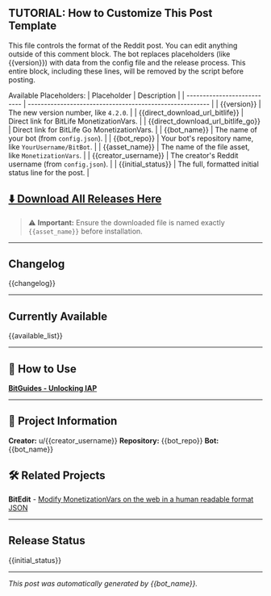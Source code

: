 <!-- TUTORIAL-START -->
TUTORIAL: How to Customize This Post Template
---------------------------------------------
This file controls the format of the Reddit post. You can edit anything outside of this comment block.
The bot replaces placeholders (like {{version}}) with data from the config file and the release process.
This entire block, including these lines, will be removed by the script before posting.

Available Placeholders:
| Placeholder                 | Description                                              |
| --------------------------- | -------------------------------------------------------- |
| {{version}}                 | The new version number, like `4.2.0`.                    |
| {{direct_download_url_bitlife}} | Direct link for BitLife MonetizationVars.                |
| {{direct_download_url_bitlife_go}} | Direct link for BitLife Go MonetizationVars.             |
| {{bot_name}}                | The name of your bot (from `config.json`).               |
| {{bot_repo}}                | Your bot's repository name, like `YourUsername/BitBot`.  |
| {{asset_name}}              | The name of the file asset, like `MonetizationVars`.     |
| {{creator_username}}        | The creator's Reddit username (from `config.json`).      |
| {{initial_status}}          | The full, formatted initial status line for the post.    |
<!-- TUTORIAL-END -->

## **[⬇️ Download All Releases Here]({{download_portal_url}})**

> ⚠️ **Important:** Ensure the downloaded file is named exactly `{{asset_name}}` before installation.

---

## Changelog
{{changelog}}

---

## Currently Available
{{available_list}}

---

## 📖 How to Use
**[BitGuides - Unlocking IAP](https://s0methingsomething.github.io/BitGuides/modding/monetizationvars/unlocking-iap/)**

---

## 🔧 Project Information
**Creator:** u/{{creator_username}}
**Repository:** {{bot_repo}}
**Bot:** {{bot_name}}

## 🛠️ Related Projects
**BitEdit** - [Modify MonetizationVars on the web in a human readable format JSON](https://s0methingsomething.github.io/BitEdit/)

---

## Release Status
{{initial_status}}

---

*This post was automatically generated by {{bot_name}}.*
